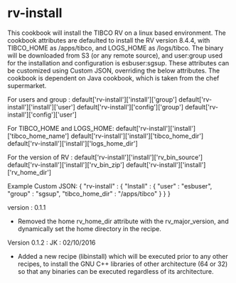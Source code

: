 # rv-install

This cookbook will install the TIBCO RV on a linux based environment. The cookbook attributes are defaulted to install the RV version 8.4.4, with TIBCO_HOME as /apps/tibco, and LOGS_HOME as /logs/tibco. The binary will be downloaded from S3 (or any remote source), and user:group used for the installation and configuration is esbuser:sgsup. These attributes can be customized using Custom JSON, overriding the below attributes. The cookbook is dependent on Java cookbook, which is taken from the chef supermarket.

For users and group :
default['rv-install']['install']['group']
default['rv-install']['install']['user']
default['rv-install']['config']['group']
default['rv-install']['config']['user']

For TIBCO_HOME and LOGS_HOME:
default['rv-install']['install']['tibco_home_name']
default['rv-install']['install']['tibco_home_dir']
default['rv-install']['install']['logs_home_dir']

For the version of RV :
default['rv-install']['install']['rv_bin_source']
default['rv-install']['install']['rv_bin_zip']
default['rv-install']['install']['rv_home_dir']

Example Custom JSON:
{
  "rv-install" : {
    "Install" : {
      "user" : "esbuser",
      "group" : "sgsup",
      "tibco_home_dir" : "/apps/tibco"
    }
  }
}

version : 0.1.1
- Removed the home rv_home_dir attribute with the rv_major_version, and dynamically set the home directory in the recipe.

Version 0.1.2 : JK : 02/10/2016
 -  Added a new recipe (libinstall) which will be executed prior to any other recipes, to install the GNU C++ libraries of other architecture (64 or 32) so that any binaries can be executed regardless of its architecture.
